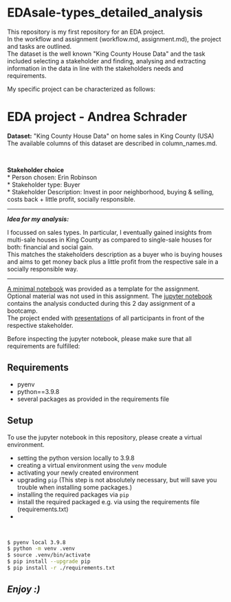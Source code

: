 # EDAsale-types_detailed_analysis

This repository is my first repository for an EDA project.   
In the workflow and assignment (workflow.md, assignment.md), the project and tasks are outlined.  
The dataset is the well known "King County House Data" and the task included selecting a stakeholder and finding, analysing and extracting information in the data in line with the stakeholders needs and requirements.

My specific project can be characterized as follows:  

# EDA project - Andrea Schrader

__Dataset:__ "King County House Data" on home sales in King County (USA)  
The available columns of this dataset are described in column_names.md.  

<br>

__Stakeholder choice__   
    * Person chosen: Erin Robinson   
    * Stakeholder type: Buyer   
    * Stakeholder Description: Invest in poor neighborhood, buying & selling, costs back + little profit, socially responsible.   

---  

___Idea for my analysis:___   

I focussed on sales types. In particular, I eventually gained insights from multi-sale houses in King County as compared to single-sale houses for both: financial and social gain.   
This matches the stakeholders description as a buyer who is buying houses and aims to get money back plus a little profit from the respective sale in a socially responsible way.  

---

[A minimal notebook](./EDA.ipynb) was provided as a template for the assignment. Optional material was not used in this assignment.
The [jupyter notebook](./EDAsale-types_detailed_analysis.ipynb) contains the analysis conducted during this 2 day assignment of a bootcamp.  
The project ended with [presentation](./EDA_project_presentation.pdf)s of all participants in front of the respective stakeholder.

Before inspecting the jupyter notebook, please make sure that all requirements are fulfilled:

## Requirements

- pyenv
- python==3.9.8
- several packages as provided in the requirements file

## Setup

To use the jupyter notebook in this repository, please create a virtual environment.

* setting the python version locally to 3.9.8
* creating a virtual environment using the `venv` module
* activating your newly created environment 
* upgrading `pip` (This step is not absolutely necessary, but will save you trouble when installing some packages.)
* installing the required packages via `pip`
* install the required packaged e.g. via using the requirements file (requirements.txt)
* 
<br>

```zsh
$ pyenv local 3.9.8
$ python -m venv .venv
$ source .venv/bin/activate
$ pip install --upgrade pip
$ pip install -r ./requirements.txt
```

## ___Enjoy :)___ <br>


